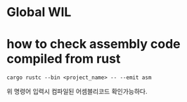 # Global WIL

# how to check assembly code compiled from rust

```shell
cargo rustc --bin <project_name> -- --emit asm
```
위 명령어 입력시 컴파일된 어셈블리코드 확인가능하다.